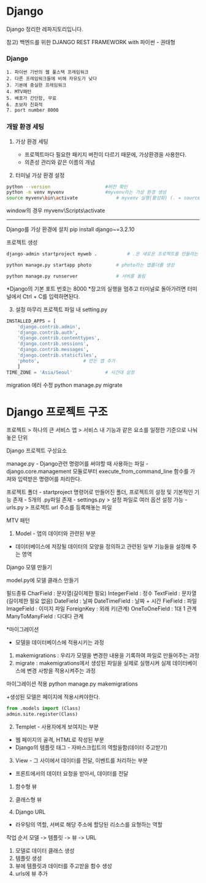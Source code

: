 # Django
Django 정리한 레파지토리입니다.

참고) 백엔드를 위한 DJANGO REST FRAMEWORK with 파이썬 - 권태형 

### Django

    1. 파이썬 기반의 웹 풀스택 프레임워크
    2. 다른 프레임워크들에 비해 자유도가 낮다
    3. 기본에 충실한 프레임워크
    4. MTV패턴
    5. 배포가 간단함, 무료
    6. 초보자 친화적
    7. port number 8000


### 개발 환경 세팅

1. 가상 환경 세팅
      - 프로젝트마다 필요한 패키지 버전이 다르기 때문에, 가상환경을 사용한다.
      - 의존성 관리와 같은 이름의 개념
      
2. 터미널 
가상 환경 설정<br>

```bash
python --version					#버전 확인
python -m venv myvenv				#myvenv라는 가상 환경 생성
source myvenv\bin\activate				# myvenv 실행(활성화) (. = source)
```

window의 경우
myvenv\Scripts\activate

------------------------------------------------------

Django를 가상 환경에 설치
pip install django~=3.2.10

프로젝트 생성
```python
django-admin startproject myweb .			# .은 새로운 프로젝트를 만들라는 뜻

python manage.py startapp photo			# photo라는 앱폴더를 생성

python manage.py runserver				# 서버를 돌림
```
*Django의 기본 포트 번호는 8000
*장고의 실행을 멈추고 터미널로 돌아가려면 터미널에서 Ctrl + C를 입력하면된다.

3. 설정 마무리
프로젝트 파일 내 setting.py

```python
INSTALLED_APPS = [
	'django.contrib.admin',
	'django.contrib.auth',
	'django.contrib.contenttypes',
	'django.contrib.sessions',
	'django.contrib.messages',
	'django.contrib.staticfiles',
	'photo',				# 만든 앱 추가
	]
TIME_ZONE = 'Asia/Seoul'			# 시간대 설정
```


migration 에러 수정
python manage.py migrate


# Django 프로젝트 구조

프로젝트
	> 하나의 큰 서비스
앱
	> 서비스 내 기능과 같은 요소를 일정한 기준으로 나눠 놓은 단위


Django 프로젝트 구성요소

manage.py
	- Django관련 명령어를 써야할 때 사용하는 파일
	- django.core.management 모듈로부터 execute_from_command_line 함수를 가져와 
	   입력받은 명령어를 처리한다.

프로젝트 폴더
	- startproject 명령어로 만들어진 폴더, 프로젝트의 설정 및 기본적인 기능 존재
	- 5개의 .py파일 존재
	- settings.py > 설정 파일로 여러 옵션 설정 가능
	- urls.py > 프로젝트 url 주소를 등록해놓는 파일


MTV 패턴

1. Model - 앱의 데이터와 관련된 부분
- 데이터베이스에 저장될 데이터의 모양을 정의하고 관련된 일부 기능들을 설정해 주는 영역

Django 모델 만들기

model.py에 모델 클래스 만들기


필드종류
CharField : 문자열(길이제한 필요)
IntegerField : 정수
TextField : 문자열(길이제한 필요 없음)
DateField : 날짜
DateTimeField : 날짜 + 시간
FieField : 파일
ImageField : 이미지 파일
ForeignKey : 외래 키(관계)
OneToOneField : 1대 1 관계
ManyToManyField : 다대다 관계


*마이그레이션
- 모델을 데이터베이스에 적용시키는 과정

1. makemigrations : 우리가 모델을 변경한 내용을 기록하여 파일로 만들어주는 과정
2. migrate : makemigrations에서 생성된 파일을 실제로 실행시켜 실제 데이터베이스에 변경 사항을 적용시켜주는 과정


마이그레이션 적용
python manage.py makemigrations

+생성된 모델은 페이지에 적용시켜야한다.
```python	
from .models import (Class)
admin.site.register(Class)
```
	



2. Templet - 사용자에게 보여지는 부분
- 웹 페이지의 골격, HTML로 작성된 부분
- Django의 템플릿 태그 - 자바스크립트의 역할을함(데이터 주고받기)

3. View - 그 사이에서 데이터를 전달, 이벤트를 처리하는 부분
- 프론트에서의 데이터 요청을 받아서, 데이터를 전달

1) 함수형 뷰

2) 클래스형 뷰

4. Django URL
- 라우팅의 역할, 서버로 해당 주소에 할당된 리소스를 요형하는 역할

작업 순서
모델 -> 템플릿 -> 뷰 -> URL

1. 모델로 데이터 클래스 생성
2. 템플릿 생성
3. 뷰에 템플릿과 데이터를 주고받을 함수 생성
4. urls에 뷰 추가


